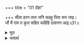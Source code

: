 +++
title = "01 दोहा"

+++
सीता हरन तात जनि कहहु पिता सन जाइ।  
जौं मैं राम त कुल सहित कहिहि दसानन आइ॥31॥  

<details><summary>मूल</summary>

सीता हरन तात जनि कहहु पिता सन जाइ।  
जौं मैं राम त कुल सहित कहिहि दसानन आइ॥31॥  
</details>

<details><summary>भावार्थ</summary>

 हे तात! सीता हरण की बात आप जाकर पिताजी से न कहिएगा। यदि मैं राम हूँ तो दशमुख रावण कुटुम्ब सहित वहाँ आकर स्वयं ही कहेगा॥31॥  
</details>



